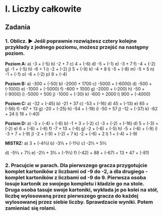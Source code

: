# I. Liczby całkowite

## Zadania

### 1. Oblicz. ► Jeśli poprawnie rozwiążesz cztery kolejne przykłady z jednego poziomu, możesz przejść na następny poziom.

**Poziom A:**
a) -3 + (-5)
b) -2 + 7
c) 4 + (-6)
d) -5 + (-1)
e) -3 + 7
f) -4 + (-2)
g) -1 + (-5)
h) -6 + 1
i) -2 + (-2)
j) 5 + (-9)
k) -4 + 8
l) -5 + (-8)
m) -5 + 5
n) -1 + (-1)
o) -6 + (-2)
p) 9 + (-4)

**Poziom B:**
a) -300 + (-50)
b) -2000 + 1700
c) -5000 + (-6000)
d) -500 + (-1000)
e) -1000 + (-5000)
f) -600 + 1000
g) -2000 + (-200)
h) -50 + (-9000)
i) -5000 + 500
j) -1000 + (-30)
k) -600 + 2000
l) 900 + (-4000)

**Poziom C:**
a) -32 + (-45)
b) -21 + 37
c) -53 + (-16)
d) 45 + (-13)
e) 65 + (-56)
f) -67 + 13
g) -20 + (-25)
h) -54 + (-19)
i) -50 + 57
j) -12 + (-37)
k) -62 + 24
l) 19 + (-40)

**Poziom D:**
a) -3 + (-4) + (-6)
b) -1 + 3 + (-2)
c) -3 + (-2) + (-16)
d) 5 + (-3) + (-2)
e) 6 + (-6) + (-6)
f) -7 + 13 + (-6)
g) -2 + (-6) + (-5)
h) -5 + (-6) + (-9)
i) -3 + 7 + (-9)
j) -2 + (-9) + (-2) + 7
k) -2 + (-6) + 2
l) 1 + (-4) + (-9)

**MISTRZ:**
a) 3 + (-4⅔)
b) -3⅕ + (-1⅗)
c) -2⅓ + 5⅔

d) -5⅔ + 7⅓
e) -2⅓ + 3⅓ + (-1⅔)
f) (-42) + 88 + (-67) + 13 + 47 + (-81)

### 2. Pracujcie w parach. Dla pierwszego gracza przygotujcie komplet kartoników z liczbami od -9 do -2, a dla drugiego - komplet kartoników z liczbami od -9 do 9. Pierwsza osoba losuje kartonik ze swojego kompletu i kładzie go na stole. Druga osoba tasuje swoje kartoniki, wykłada je po kolei na stół, liczbę wylosowaną przez pierwszego gracza do każdej wylosowanej przez siebie liczby. Sprawdzacie wyniki. Potem zamieniać się rolami.